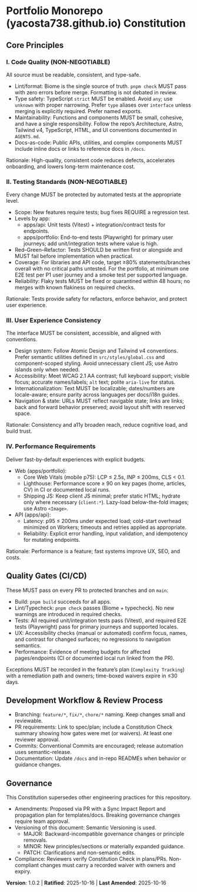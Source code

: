<!--
Sync Impact Report
- Version change: 1.0.1 → 1.0.2
- Modified principles: None
- Added sections: None
- Removed sections: None
- Templates reviewed for alignment:
  - ✅ .specify/templates/plan-template.md (Constitution Check aligns with gates)
  - ✅ .specify/templates/spec-template.md (NFRs reflect gates and budgets)
  - ✅ .specify/templates/tasks-template.md (tests required note present)
  - ✅ .specify/templates/agent-file-template.md (generic; no agent-specific names)
  - ⚠ .specify/templates/commands/* (directory not present) — N/A
- Follow-up TODOs: None
-->

# Portfolio Monorepo (yacosta738.github.io) Constitution

## Core Principles

### I. Code Quality (NON-NEGOTIABLE)

All source must be readable, consistent, and type-safe.

- Lint/format: Biome is the single source of truth. `pnpm check` MUST pass with
  zero errors before merge. Formatting is not debated in review.
- Type safety: TypeScript `strict` MUST be enabled. Avoid `any`; use `unknown`
  with proper narrowing. Prefer `type` aliases over `interface` unless merging
  is explicitly required. Prefer named exports.
- Maintainability: Functions and components MUST be small, cohesive, and have a
  single responsibility. Follow the repo’s Architecture, Astro, Tailwind v4,
  TypeScript, HTML, and UI conventions documented in `AGENTS.md`.
- Docs-as-code: Public APIs, utilities, and complex components MUST include
  inline docs or links to reference docs in `/docs`.

Rationale: High-quality, consistent code reduces defects, accelerates onboarding,
and lowers long-term maintenance cost.

### II. Testing Standards (NON-NEGOTIABLE)

Every change MUST be protected by automated tests at the appropriate level.

- Scope: New features require tests; bug fixes REQUIRE a regression test.
- Levels by app:
  - apps/api: Unit tests (Vitest) + integration/contract tests for endpoints.
  - apps/portfolio: End-to-end tests (Playwright) for primary user journeys; add
    unit/integration tests where value is high.
- Red–Green–Refactor: Tests SHOULD be written first or alongside and MUST fail
  before implementation when practical.
- Coverage: For libraries and API code, target ≥80% statements/branches overall
  with no critical paths untested. For the portfolio, at minimum one E2E test
  per P1 user journey and a smoke test per supported language.
- Reliability: Flaky tests MUST be fixed or quarantined within 48 hours; no
  merges with known flakiness on required checks.

Rationale: Tests provide safety for refactors, enforce behavior, and protect
user experience.

### III. User Experience Consistency

The interface MUST be consistent, accessible, and aligned with conventions.

- Design system: Follow Atomic Design and Tailwind v4 conventions. Prefer
  semantic utilities defined in `src/styles/global.css` and component-scoped
  styling. Avoid unnecessary client JS; use Astro islands only when needed.
- Accessibility: Meet WCAG 2.1 AA contrast; full keyboard support; visible
  focus; accurate names/labels; `alt` text; polite `aria-live` for status.
- Internationalization: Text MUST be localizable; dates/numbers are
  locale-aware; ensure parity across languages per docs/i18n guides.
- Navigation & state: URLs MUST reflect navigable state; links are links; back
  and forward behavior preserved; avoid layout shift with reserved space.

Rationale: Consistency and a11y broaden reach, reduce cognitive load, and build
trust.

### IV. Performance Requirements

Deliver fast-by-default experiences with explicit budgets.

- Web (apps/portfolio):
  - Core Web Vitals (mobile p75): LCP ≤ 2.5s, INP ≤ 200ms, CLS < 0.1.
  - Lighthouse: Performance score ≥ 90 on key pages (home, articles, CV) in CI
    or documented local runs.
  - Shipping JS: Keep client JS minimal; prefer static HTML; hydrate only where
    necessary (`client:*`). Lazy-load below-the-fold images; use Astro `<Image>`.
- API (apps/api):
  - Latency: p95 ≤ 200ms under expected load; cold-start overhead minimized on
    Workers; timeouts and retries applied as appropriate.
  - Reliability: Explicit error handling, input validation, and idempotency for
    mutating endpoints.

Rationale: Performance is a feature; fast systems improve UX, SEO, and costs.

## Quality Gates (CI/CD)

These MUST pass on every PR to protected branches and on `main`:

- Build: `pnpm build` succeeds for all apps.
- Lint/Typecheck: `pnpm check` passes (Biome + typecheck). No new warnings are
  introduced in required checks.
- Tests: All required unit/integration tests pass (Vitest), and required E2E
  tests (Playwright) pass for primary journeys and supported locales.
- UX: Accessibility checks (manual or automated) confirm focus, names, and
  contrast for changed surfaces; no regressions to navigation semantics.
- Performance: Evidence of meeting budgets for affected pages/endpoints (CI or
  documented local run linked from the PR).

Exceptions MUST be recorded in the feature’s plan (`Complexity Tracking`) with a
remediation path and owners; time-boxed waivers expire in ≤30 days.

## Development Workflow & Review Process

- Branching: `feature/*`, `fix/*`, `chore/*` naming. Keep changes small and
  reviewable.
- PR requirements: Link to spec/plan; include a Constitution Check summary
  showing how gates were met (or waivers). At least one reviewer approval.
- Commits: Conventional Commits are encouraged; release automation uses
  semantic-release.
- Documentation: Update `/docs` and in-repo READMEs when behavior or guidance
  changes.

## Governance

This Constitution supersedes other engineering practices for this repository.

- Amendments: Proposed via PR with a Sync Impact Report and propagation plan
  for templates/docs. Breaking governance changes require team approval.
- Versioning of this document: Semantic Versioning is used.
  - MAJOR: Backward-incompatible governance changes or principle removals.
  - MINOR: New principles/sections or materially expanded guidance.
  - PATCH: Clarifications and non-semantic edits.
- Compliance: Reviewers verify Constitution Check in plans/PRs. Non-compliant
  changes must carry a recorded waiver with owners and expiry.

**Version**: 1.0.2 | **Ratified**: 2025-10-16 | **Last Amended**: 2025-10-16
